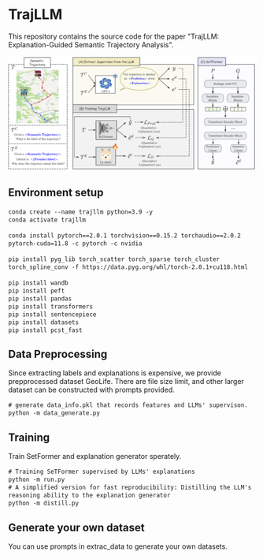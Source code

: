 # TrajLLM

This repository contains the source code for the paper "TrajLLM: Explanation-Guided Semantic Trajectory Analysis".

<img src="figs/chat.png">

## Environment setup
```
conda create --name trajllm python=3.9 -y
conda activate trajllm

conda install pytorch==2.0.1 torchvision==0.15.2 torchaudio==2.0.2 pytorch-cuda=11.8 -c pytorch -c nvidia

pip install pyg_lib torch_scatter torch_sparse torch_cluster torch_spline_conv -f https://data.pyg.org/whl/torch-2.0.1+cu118.html

pip install wandb
pip install peft
pip install pandas
pip install transformers
pip install sentencepiece
pip install datasets
pip install pcst_fast
```
## Data Preprocessing
Since extracting labels and explanations is expensive, we provide prepprocessed dataset GeoLife. There are file size limit, and other larger dataset can be constructed with prompts provided.

```
# generate data_info.pkl that records features and LLMs' supervison.
python -m data_generate.py
```
## Training
Train SetFormer and explanation generator sperately.
```
# Training SeTFormer supervised by LLMs' explanations
python -m run.py
# A simplified version for fast reproducibility: Distilling the LLM's reasoning ability to the explanation generator
python -m distill.py
```
## Generate your own dataset
You can use prompts in extrac_data to generate your own datasets.
